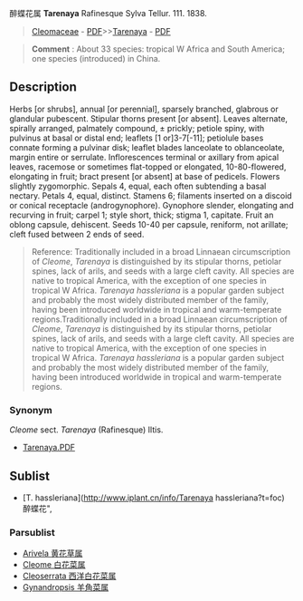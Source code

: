 醉蝶花属 **Tarenaya** Rafinesque Sylva Tellur. 111. 1838.

> [Cleomaceae](http://www.iplant.cn/info/Cleomaceae?t=foc) - [PDF](http://www.iplant.cn/foc/pdf/Cleomaceae.pdf)>>[Tarenaya](http://www.iplant.cn/info/Tarenaya?t=foc) - [PDF](http://www.iplant.cn/foc/pdf/Tarenaya.pdf)


> **Comment** : 
> About 33 species: tropical W Africa and South America; one species (introduced) in China.

## Description

Herbs [or shrubs], annual [or perennial], sparsely branched, glabrous or glandular pubescent. Stipular thorns present [or absent]. Leaves alternate, spirally arranged, palmately compound, ± prickly; petiole spiny, with pulvinus at basal or distal end; leaflets [1 or]3-7[-11]; petiolule bases connate forming a pulvinar disk; leaflet blades lanceolate to oblanceolate, margin entire or serrulate. Inflorescences terminal or axillary from apical leaves, racemose or sometimes flat-topped or elongated, 10-80-flowered, elongating in fruit; bract present [or absent] at base of pedicels. Flowers slightly zygomorphic. Sepals 4, equal, each often subtending a basal nectary. Petals 4, equal, distinct. Stamens 6; filaments inserted on a discoid or conical receptacle (androgynophore). Gynophore slender, elongating and recurving in fruit; carpel 1; style short, thick; stigma 1, capitate. Fruit an oblong capsule, dehiscent. Seeds 10-40 per capsule, reniform, not arillate; cleft fused between 2 ends of seed.


> Reference: 
> Traditionally included in a broad Linnaean circumscription of *Cleome*, *Tarenaya* is distinguished by its stipular thorns, petiolar spines, lack of arils, and seeds with a large cleft cavity. All species are native to tropical America, with the exception of one species in tropical W Africa. *Tarenaya hassleriana* is a popular garden subject and probably the most widely distributed member of the family, having been introduced worldwide in tropical and warm-temperate regions.Traditionally included in a broad Linnaean circumscription of *Cleome*, *Tarenaya* is distinguished by its stipular thorns, petiolar spines, lack of arils, and seeds with a large cleft cavity. All species are native to tropical America, with the exception of one species in tropical W Africa. *Tarenaya hassleriana* is a popular garden subject and probably the most widely distributed member of the family, having been introduced worldwide in tropical and warm-temperate regions.

### Synonym
*Cleome* sect. *Tarenaya* (Rafinesque) Iltis.


* [Tarenaya.PDF](http://www.iplant.cn/foc/pdf/Tarenaya.pdf)

## Sublist

* [T.  hassleriana](http://www.iplant.cn/info/Tarenaya hassleriana?t=foc) 醉蝶花",

### Parsublist

* [Arivela  黄花草属](http://www.iplant.cn/info/Arivela?t=foc)
* [Cleome  白花菜属](http://www.iplant.cn/info/Cleome?t=foc)
* [Cleoserrata  西洋白花菜属](http://www.iplant.cn/info/Cleoserrata?t=foc)
* [Gynandropsis  羊角菜属](http://www.iplant.cn/info/Gynandropsis?t=foc)
